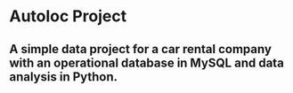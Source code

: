 # Autoloc Project
## A simple data project for a car rental company with an operational database in MySQL and data analysis in Python.